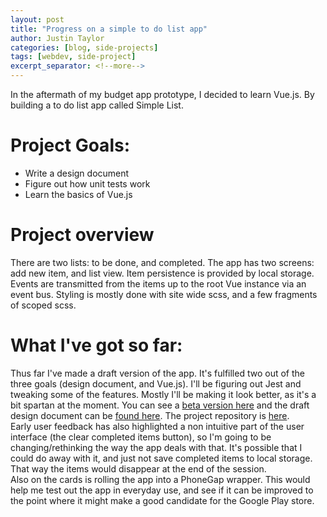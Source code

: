 ```yaml
---
layout: post
title: "Progress on a simple to do list app"
author: Justin Taylor
categories: [blog, side-projects]
tags: [webdev, side-project]
excerpt_separator: <!--more-->
---
```


In the aftermath of my budget app prototype, I decided to learn Vue.js. By building a to do list app called Simple List.

<!--more-->

# Project Goals:

-   Write a design document
-   Figure out how unit tests work
-   Learn the basics of Vue.js

# Project overview

There are two lists: to be done, and completed. The app has two screens: add new item, and list view. Item persistence is provided by local storage. Events are transmitted from the items up to the root Vue instance via an event bus. Styling is mostly done with site wide scss, and a few fragments of scoped scss.

# What I've got so far:

Thus far I've made a draft version of the app. It's fulfilled two out of the three goals (design document, and Vue.js). I'll be figuring out Jest and tweaking some of the features. Mostly I'll be making it look better, as it's a bit spartan at the moment. You can see a [beta version here](http://hacktivate-robots.surge.sh) and the draft design document can be [found here](https://github.com/sjustintaylor/simple-list/blob/master/design%20docs/design%20document.md). The project repository is [here](https://github.com/sjustintaylor/simple-list).  
Early user feedback has also highlighted a non intuitive part of the user interface (the clear completed items button), so I'm going to be changing/rethinking the way the app deals with that. It's possible that I could do away with it, and just not save completed items to local storage. That way the items would disappear at the end of the session.  
Also on the cards is rolling the app into a PhoneGap wrapper. This would help me test out the app in everyday use, and see if it can be improved to the point where it might make a good candidate for the Google Play store.
